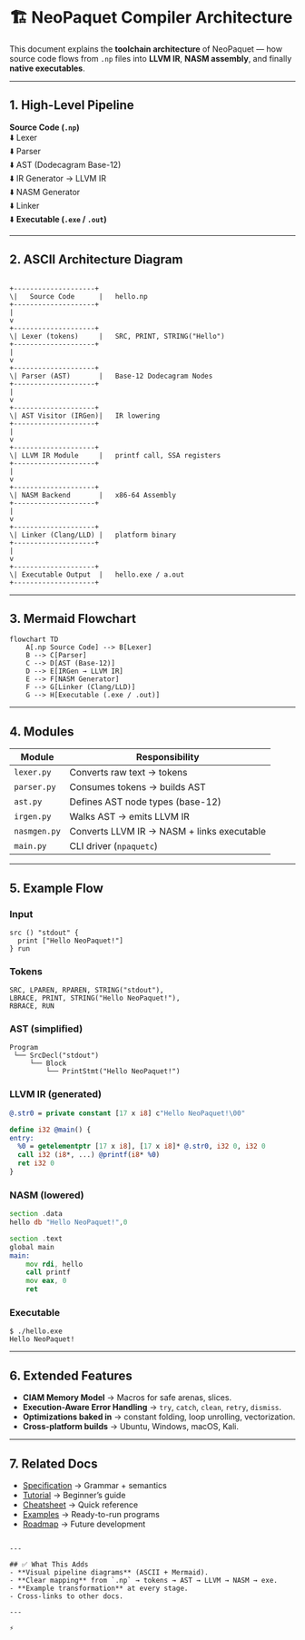 # 🏗️ NeoPaquet Compiler Architecture

This document explains the **toolchain architecture** of NeoPaquet — how source code flows from `.np` files into **LLVM IR**, **NASM assembly**, and finally **native executables**.

---

## 1. High-Level Pipeline

**Source Code (`.np`)**  
⬇️ Lexer  
⬇️ Parser  
⬇️ AST (Dodecagram Base-12)  
⬇️ IR Generator → LLVM IR  
⬇️ NASM Generator  
⬇️ Linker  
⬇️ **Executable (`.exe` / `.out`)**

---

## 2. ASCII Architecture Diagram

```

+--------------------+
\|   Source Code      |   hello.np
+--------------------+
|
v
+--------------------+
\| Lexer (tokens)     |   SRC, PRINT, STRING("Hello")
+--------------------+
|
v
+--------------------+
\| Parser (AST)       |   Base-12 Dodecagram Nodes
+--------------------+
|
v
+--------------------+
\| AST Visitor (IRGen)|   IR lowering
+--------------------+
|
v
+--------------------+
\| LLVM IR Module     |   printf call, SSA registers
+--------------------+
|
v
+--------------------+
\| NASM Backend       |   x86-64 Assembly
+--------------------+
|
v
+--------------------+
\| Linker (Clang/LLD) |   platform binary
+--------------------+
|
v
+--------------------+
\| Executable Output  |   hello.exe / a.out
+--------------------+

````

---

## 3. Mermaid Flowchart

```mermaid
flowchart TD
    A[.np Source Code] --> B[Lexer]
    B --> C[Parser]
    C --> D[AST (Base-12)]
    D --> E[IRGen → LLVM IR]
    E --> F[NASM Generator]
    F --> G[Linker (Clang/LLD)]
    G --> H[Executable (.exe / .out)]
````

---

## 4. Modules

| Module       | Responsibility                             |
| ------------ | ------------------------------------------ |
| `lexer.py`   | Converts raw text → tokens                 |
| `parser.py`  | Consumes tokens → builds AST               |
| `ast.py`     | Defines AST node types (base-12)           |
| `irgen.py`   | Walks AST → emits LLVM IR                  |
| `nasmgen.py` | Converts LLVM IR → NASM + links executable |
| `main.py`    | CLI driver (`npaquetc`)                    |

---

## 5. Example Flow

### Input

```neopaquet
src () "stdout" {
  print ["Hello NeoPaquet!"]
} run
```

### Tokens

```
SRC, LPAREN, RPAREN, STRING("stdout"),
LBRACE, PRINT, STRING("Hello NeoPaquet!"),
RBRACE, RUN
```

### AST (simplified)

```
Program
 └── SrcDecl("stdout")
     └── Block
         └── PrintStmt("Hello NeoPaquet!")
```

### LLVM IR (generated)

```llvm
@.str0 = private constant [17 x i8] c"Hello NeoPaquet!\00"

define i32 @main() {
entry:
  %0 = getelementptr [17 x i8], [17 x i8]* @.str0, i32 0, i32 0
  call i32 (i8*, ...) @printf(i8* %0)
  ret i32 0
}
```

### NASM (lowered)

```asm
section .data
hello db "Hello NeoPaquet!",0

section .text
global main
main:
    mov rdi, hello
    call printf
    mov eax, 0
    ret
```

### Executable

```
$ ./hello.exe
Hello NeoPaquet!
```

---

## 6. Extended Features

* **CIAM Memory Model** → Macros for safe arenas, slices.
* **Execution-Aware Error Handling** → `try`, `catch`, `clean`, `retry`, `dismiss`.
* **Optimizations baked in** → constant folding, loop unrolling, vectorization.
* **Cross-platform builds** → Ubuntu, Windows, macOS, Kali.

---

## 7. Related Docs

* [Specification](spec.md) → Grammar + semantics
* [Tutorial](tutorial.md) → Beginner’s guide
* [Cheatsheet](cheatsheet.md) → Quick reference
* [Examples](examples/) → Ready-to-run programs
* [Roadmap](../ROADMAP.md) → Future development

```

---

## ✅ What This Adds
- **Visual pipeline diagrams** (ASCII + Mermaid).  
- **Clear mapping** from `.np` → tokens → AST → LLVM → NASM → exe.  
- **Example transformation** at every stage.  
- Cross-links to other docs.  

---

⚡
```
